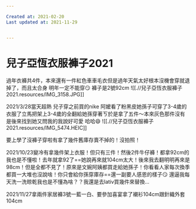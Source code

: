 ```yaml
---

Created at: 2021-02-20
Last updated at: 2021-11-29


---
```


# 兒子亞恆衣服褲子2021


過年衣褲共4件，本來還有一件紅色車車毛衣但是過年天氣太好根本沒機會穿就退掉了，而且太合身 明年一定不能穿😏
褲子是2號92cm
![[.//兒子亞恆衣服褲子2021.resources/IMG_3158.JPG]]

2021/3/28當天超熱 兒子穿之前買的nike 阿嬤看了粉黑皮她孫子可穿了3-4歲的衣服了立馬把架上3-4歲的全翻給她孫穿著ㄎ於是拿了五件～本來灰色那件沒有 是後來找到她又問我的我說好可愛 哈哈😄
![[.//兒子亞恆衣服褲子2021.resources/IMG_5474.HEIC]]

要上學了沒褲子穿啦有拿了幾件舊庫存賣不掉的！沒拍照！

2021/10/23變冷有拿幾件架上衣服！但只有三件！然後2件牛仔褲！都拿92cm的我也是不懂啦！去年就拿92了==她說再來就104cm太大！後來我去翻明明再來是98cm！但是全都不見了！原來是文婉阿姨都買走給她孫子！你看看人家每次換季都買一大堆也沒說啥！你只會給你孫穿庫存==還一副要人感恩的樣子😏
還逼我每天洗一洗晾乾我也是不懂為啥？？我還是去lativ買幾件來替換…

2021/11/27拿兩件家居褲3號一藍一白、要參加喜宴拿了襯衫104cm跟針織外套104cm

